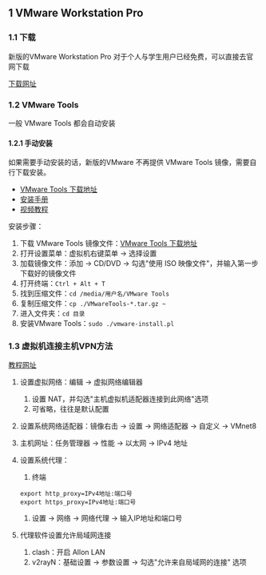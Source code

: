 ## 1  VMware Workstation Pro

### 1.1  下载

新版的VMware Workstation Pro 对于个人与学生用户已经免费，可以直接去官网下载

[下载网址](https://support.broadcom.com/group/ecx/productdownloads?subfamily=VMware%20Workstation%20Pro)

### 1.2  VMware Tools 

一般 VMware Tools 都会自动安装

#### 1.2.1  手动安装

如果需要手动安装的话，新版的VMware 不再提供 VMware Tools 镜像，需要自行下载安装。

+   [VMware Tools 下载地址](https://packages-prod.broadcom.com/tools/frozen/linux/linux.iso)
+   [安装手册](https://knowledge.broadcom.com/external/article?legacyId=1014294)
+   [视频教程](https://www.bilibili.com/video/BV1F6DzY2Ep9/?spm_id_from=333.337.search-card.all.click&vd_source=d9e178b992882410dc0927d40741958a)

安装步骤：

1.   下载 VMware Tools 镜像文件：[VMware Tools 下载地址](https://packages-prod.broadcom.com/tools/frozen/linux/linux.iso)
2.   打开设置菜单：虚拟机右键菜单 -> 选择设置
3.   加载镜像文件：添加 -> CD/DVD -> 勾选"使用 ISO 映像文件"，并输入第一步下载好的镜像文件
4.   打开终端：`Ctrl + Alt + T`
5.   找到压缩文件：`cd /media/用户名/VMware Tools`
6.   复制压缩文件：`cp ./VMwareTools-*.tar.gz ~`
7.   进入文件夹：`cd 目录`
8.   安装VMware Tools：`sudo ./vmware-install.pl`

### 1.3  虚拟机连接主机VPN方法 

[教程网址](https://blog.xzr.moe/archives/124/)

1.   设置虚拟网络：编辑 -> 虚拟网络编辑器

     1.   设置 NAT，并勾选"主机虚拟机适配器连接到此网络"选项
     2.   可省略，往往是默认配置

2.   设置系统网络适配器：镜像右击 -> 设置 -> 网络适配器 -> 自定义 -> VMnet8

3.   主机网址：任务管理器 -> 性能 -> 以太网 -> IPv4 地址

4.   设置系统代理：

     1.   终端

     ```shell
     export http_proxy=IPv4地址:端口号
     export https_proxy=IPv4地址:端口号
     ```

     1.   设置 -> 网络 -> 网络代理 -> 输入IP地址和端口号

5.   代理软件设置允许局域网连接
     1.   clash：开启 Allon LAN
     2.   v2rayN：基础设置 -> 参数设置 -> 勾选"允许来自局域网的连接" 选项
